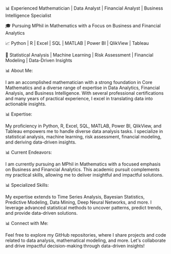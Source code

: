 📊 Experienced Mathematician | Data Analyst | Financial Analyst | Business Intelligence Specialist

🎓 Pursuing MPhil in Mathematics with a Focus on Business and Financial Analytics

📈 Python | R | Excel | SQL | MATLAB | Power BI | QlikView | Tableau

🧮 Statistical Analysis | Machine Learning | Risk Assessment | Financial Modeling | Data-Driven Insights

📊 About Me:

I am an accomplished mathematician with a strong foundation in Core Mathematics and a diverse range of expertise in Data Analytics, Financial Analysis, and Business Intelligence. With several professional certifications and many years of practical experience, I excel in translating data into actionable insights.

📊 Expertise:

My proficiency in Python, R, Excel, SQL, MATLAB, Power BI, QlikView, and Tableau empowers me to handle diverse data analysis tasks. I specialize in statistical analysis, machine learning, risk assessment, financial modeling, and deriving data-driven insights.

📊 Current Endeavors:

I am currently pursuing an MPhil in Mathematics with a focused emphasis on Business and Financial Analytics. This academic pursuit complements my practical skills, allowing me to deliver insightful and impactful solutions.

📊 Specialized Skills:

My expertise extends to Time Series Analysis, Bayesian Statistics, Predictive Modeling, Data Mining, Deep Neural Networks, and more. I leverage advanced statistical methods to uncover patterns, predict trends, and provide data-driven solutions.

📊 Connect with Me:

Feel free to explore my GitHub repositories, where I share projects and code related to data analysis, mathematical modeling, and more. Let's collaborate and drive impactful decision-making through data-driven insights!
